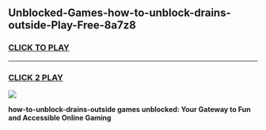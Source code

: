 
## Unblocked-Games-how-to-unblock-drains-outside-Play-Free-8a7z8
<h3>
<a href="https://premium76.site?title=how-to-unblock-drains-outside&ref=18A1">CLICK TO PLAY</a></h3>
<hr>

<h3>
<a href="https://premium76.site?title=how-to-unblock-drains-outside&ref=18A1">CLICK 2 PLAY</a>
  
</h3>

<a href="https://premium76.site?title=how-to-unblock-drains-outside&ref=18A1"><img src="https://clearcache.store/games.png"></a>


**how-to-unblock-drains-outside games unblocked: Your Gateway to Fun and Accessible Online Gaming**
